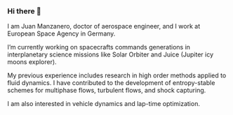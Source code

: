### Hi there 👋

I am Juan Manzanero, doctor of aerospace engineer, and I work at European Space Agency in Germany.

I’m currently working on spacecrafts commands generations in interplanetary science missions like Solar Orbiter and Juice (Jupiter icy moons explorer).

My previous experience includes research in high order methods applied to fluid dynamics. I have contributed to the development of entropy-stable schemes for multiphase flows, turbulent flows, and shock capturing.

I am also interested in vehicle dynamics and lap-time optimization.

<!--
**juanmanzanero/juanmanzanero** is a ✨ _special_ ✨ repository because its `README.md` (this file) appears on your GitHub profile.

Here are some ideas to get you started:

- 🔭 I’m currently working on ...
- 🌱 I’m currently learning ...
- 👯 I’m looking to collaborate on ...
- 🤔 I’m looking for help with ...
- 💬 Ask me about ...
- 📫 How to reach me: ...
- 😄 Pronouns: ...
- ⚡ Fun fact: ...
-->
